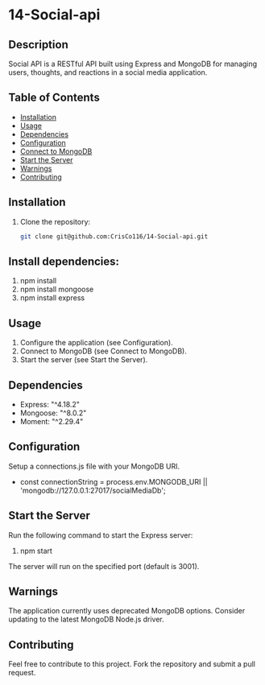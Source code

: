 # 14-Social-api

## Description

Social API is a RESTful API built using Express and MongoDB for managing users, thoughts, and reactions in a social media application.

## Table of Contents

- [Installation](#installation)
- [Usage](#usage)
- [Dependencies](#dependencies)
- [Configuration](#configuration)
- [Connect to MongoDB](#connect-to-mongodb)
- [Start the Server](#start-the-server)
- [Warnings](#warnings)
- [Contributing](#contributing)

## Installation

1. Clone the repository:

   ```bash
   git clone git@github.com:CrisCo116/14-Social-api.git

## Install dependencies:

1. npm install
2. npm install mongoose
3. npm install express

## Usage

1. Configure the application (see Configuration).
2. Connect to MongoDB (see Connect to MongoDB).
3. Start the server (see Start the Server).

## Dependencies
* Express: "^4.18.2"
* Mongoose: "^8.0.2"
* Moment: "^2.29.4"

## Configuration

Setup a connections.js file with your MongoDB URI.

* const connectionString = process.env.MONGODB_URI || 'mongodb://127.0.0.1:27017/socialMediaDb';

## Start the Server

Run the following command to start the Express server:

1. npm start

The server will run on the specified port (default is 3001).

## Warnings

The application currently uses deprecated MongoDB options. Consider updating to the latest MongoDB Node.js driver.

## Contributing

Feel free to contribute to this project. Fork the repository and submit a pull request.